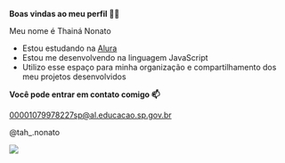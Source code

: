 **Boas vindas ao meu perfil 💙💙**

Meu nome é Thainá Nonato

- Estou estudando na [Alura](https:\\www.alura.com.br)
- Estou me desenvolvendo na linguagem JavaScript
- Utilizo esse espaço para minha organização e compartilhamento dos meu projetos desenvolvidos

 **Você pode entrar em contato comigo 📫**

 00001079978227sp@al.educacao.sp.gov.br
 
 @tah_.nonato

![]( https://media1.tenor.com/m/WF1XMVRhtj0AAAAC/garfield-wave.gif)
 
